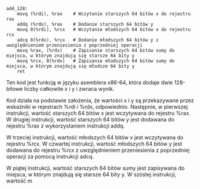 ```ASM
add_128:
    movq (%rdi), %rax    # Wczytanie starszych 64 bitów x do rejestru rax
    addq (%rdx), %rax    # Dodanie starszych 64 bitów y
    movq 8(%rdi), %rcx   # Wczytanie młodszych 64 bitów x do rejestru rcx
    adcq 8(%rdx), %rcx   # Dodanie młodszych 64 bitów y z uwzględnieniem przeniesienia z poprzedniej operacji
    movq %rax, (%rdx)    # Zapisanie starszych 64 bitów sumy do miejsca, w którym znajdują się starsze 64 bity y
    movq %rcx, 8(%rdx)   # Zapisanie młodszych 64 bitów sumy do miejsca, w którym znajdują się młodsze 64 bity y
    ret
```

Ten kod jest funkcją w języku asemblera x86-64, która dodaje dwie 128-bitowe liczby całkowite x i y i zwraca wynik.

Kod działa na podstawie założenia, że wartości x i y są przekazywane przez wskaźniki w rejestrach %rdi i %rdx, odpowiednio. Następnie, w pierwszej instrukcji, wartość starszych 64 bitów x jest wczytywana do rejestru %rax. W drugiej instrukcji, wartość starszych 64 bitów y jest dodawana do rejestru %rax z wykorzystaniem instrukcji addq.

W trzeciej instrukcji, wartość młodszych 64 bitów x jest wczytywana do rejestru %rcx. W czwartej instrukcji, wartość młodszych 64 bitów y jest dodawana do rejestru %rcx z uwzględnieniem przeniesienia z poprzedniej operacji za pomocą instrukcji adcq.

W piątej instrukcji, wartość starszych 64 bitów sumy jest zapisywana do miejsca, w którym znajdują się starsze 64 bity y. W szóstej instrukcji, wartość m